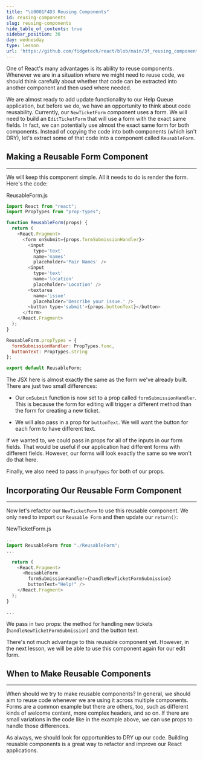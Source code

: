 ```yaml
---
title: "\U0001F4D3 Reusing Components"
id: reusing-components
slug: reusing-components
hide_table_of_contents: true
sidebar_position: 36
day: wednesday
type: lesson
url: 'https://github.com/fidgetech/react/blob/main/3f_reusing_components.md'
---
```


One of React's many advantages is its ability to reuse components. Whenever we are in a situation where we might need to reuse code, we should think carefully about whether that code can be extracted into another component and then used where needed.

We are almost ready to add update functionality to our Help Queue application, but before we do, we have an opportunity to think about code reusability. Currently, our `NewTicketForm` component uses a form. We will need to build an `EditTicketForm` that will use a form with the exact same fields. In fact, we can potentially use almost the exact same form for both components. Instead of copying the code into both components (which isn't DRY), let's extract some of that code into a component called `ReusableForm`.

## Making a Reusable Form Component
---

We will keep this component simple. All it needs to do is render the form. Here's the code:

<div class="filename">ReusableForm.js</div>

```js
import React from "react";
import PropTypes from "prop-types";

function ReusableForm(props) {
  return (
    <React.Fragment>
      <form onSubmit={props.formSubmissionHandler}>
        <input
          type='text'
          name='names'
          placeholder='Pair Names' />
        <input
          type='text'
          name='location'
          placeholder='Location' />
        <textarea
          name='issue'
          placeholder='Describe your issue.' />
        <button type='submit'>{props.buttonText}</button>
      </form>
    </React.Fragment>
  );
}

ReusableForm.propTypes = {
  formSubmissionHandler: PropTypes.func,
  buttonText: PropTypes.string
};

export default ReusableForm;
```

The JSX here is almost exactly the same as the form we've already built. There are just two small differences:

* Our `onSubmit` function is now set to a prop called `formSubmissionHandler`. This is because the form for editing will trigger a different method than the form for creating a new ticket.

* We will also pass in a prop for `buttonText`. We will want the button for each form to have different text.

If we wanted to, we could pass in props for all of the inputs in our form fields. That would be useful if our application had different forms with different fields. However, our forms will look exactly the same so we won't do that here.

Finally, we also need to pass in `propTypes` for both of our props.

## Incorporating Our Reusable Form Component
---

Now let's refactor our `NewTicketForm` to use this reusable component. We only need to import our `Reusable Form` and then update our `return()`:

<div class="filename">NewTicketForm.js</div>

```js
...
import ReusableForm from "./ReusableForm";
...

  return (
    <React.Fragment>
      <ReusableForm 
        formSubmissionHandler={handleNewTicketFormSubmission}
        buttonText="Help!" />
    </React.Fragment>
  );
}

...
```

We pass in two props: the method for handling new tickets (`handleNewTicketFormSubmission`) and the button text.

There's not much advantage to this reusable component yet. However, in the next lesson, we will be able to use this component again for our edit form.

## When to Make Reusable Components
---

When should we try to make reusable components? In general, we should aim to reuse code whenever we are using it across multiple components. Forms are a common example but there are others, too, such as different kinds of welcome content, more complex headers, and so on. If there are small variations in the code like in the example above, we can use props to handle those differences.

As always, we should look for opportunities to DRY up our code. Building reusable components is a great way to refactor and improve our React applications.
